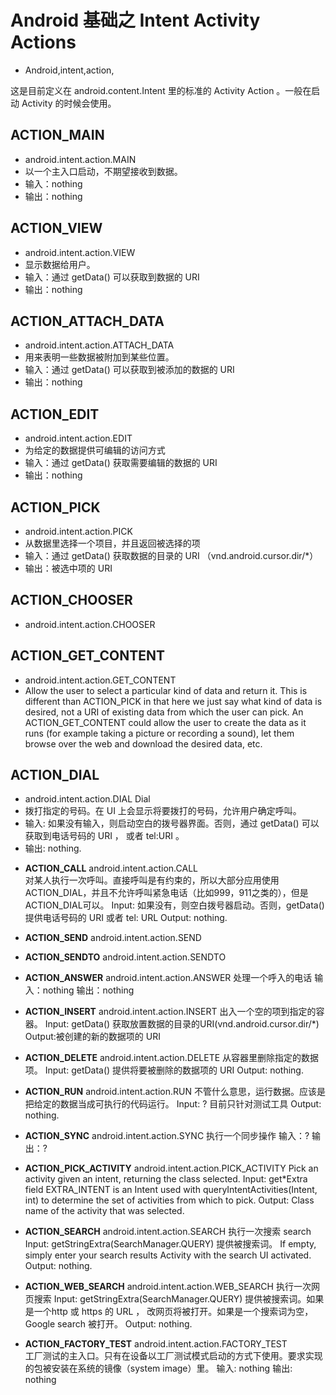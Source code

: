 # Android 基础之 Intent Activity Actions
- Android,intent,action,


这是目前定义在 android.content.Intent 里的标准的 Activity Action 。一般在启动 Activity 的时候会使用。

##  ACTION\_MAIN 
* android.intent.action.MAIN 
* 以一个主入口启动，不期望接收到数据。
* 输入：nothing
* 输出：nothing

## ACTION\_VIEW
* android.intent.action.VIEW 
* 显示数据给用户。
* 输入：通过 getData() 可以获取到数据的 URI
* 输出：nothing

## ACTION\_ATTACH\_DATA
* android.intent.action.ATTACH_DATA 
* 用来表明一些数据被附加到某些位置。
* 输入：通过 getData() 可以获取到被添加的数据的 URI
* 输出：nothing

## ACTION_EDIT
* android.intent.action.EDIT 
* 为给定的数据提供可编辑的访问方式
* 输入：通过 getData() 获取需要编辑的数据的 URI
* 输出：nothing

## ACTION\_PICK
* android.intent.action.PICK 
* 从数据里选择一个项目，并且返回被选择的项
* 输入：通过 getData() 获取数据的目录的 URI （vnd.android.cursor.dir/*）
* 输出：被选中项的 URI

## ACTION\_CHOOSER
* android.intent.action.CHOOSER

## ACTION\_GET\_CONTENT 
* android.intent.action.GET_CONTENT 
* Allow the user to select a particular kind of data and return it. This is different than ACTION\_PICK in that here we just say what kind of data is desired, not a URI of existing data from which the user can pick. An ACTION\_GET\_CONTENT could allow the user to create the data as it runs (for example taking a picture or recording a sound), let them browse over the web and download the desired data, etc.

## ACTION_DIAL
* android.intent.action.DIAL Dial 
* 拨打指定的号码。在 UI 上会显示将要拨打的号码，允许用户确定呼叫。
* 输入: 如果没有输入，则启动空白的拨号器界面。否则，通过 getData() 可以获取到电话号码的 URI ， 或者 tel:URI 。
* 输出: nothing.

 - **ACTION_CALL** 
android.intent.action.CALL  
对某人执行一次呼叫。直接呼叫是有约束的，所以大部分应用使用ACTION_DIAL，并且不允许呼叫紧急电话（比如999，911之类的），但是ACTION_DIAL可以。
    Input: 如果没有，则空白拨号器启动。否则，getData() 提供电话号码的 URI 或者 tel: URL
    Output: nothing.

 - **ACTION_SEND** 
    android.intent.action.SEND 

 - **ACTION_SENDTO** 
    android.intent.action.SENDTO

 - **ACTION_ANSWER** 
    android.intent.action.ANSWER 
    处理一个呼入的电话
    输入：nothing
    输出：nothing

 - **ACTION_INSERT** 
    android.intent.action.INSERT 
    出入一个空的项到指定的容器。
    Input: getData() 获取放置数据的目录的URI(vnd.android.cursor.dir/*)
    Output:被创建的新的数据项的 URI

 - **ACTION_DELETE** 
    android.intent.action.DELETE 
    从容器里删除指定的数据项。
    Input: getData() 提供将要被删除的数据项的 URI
    Output: nothing.

 - **ACTION_RUN** 
    android.intent.action.RUN 
    不管什么意思，运行数据。应该是把给定的数据当成可执行的代码运行。
    Input: ? 目前只针对测试工具
    Output: nothing.

 - **ACTION_SYNC** 
    android.intent.action.SYNC 
    执行一个同步操作
    输入：?
    输出：?

 - **ACTION_PICK_ACTIVITY** 
    android.intent.action.PICK_ACTIVITY Pick an activity given an intent, returning the class selected.
    Input: get*Extra field EXTRA_INTENT is an Intent used with queryIntentActivities(Intent, int) to determine the set of activities from which to pick.
    Output: Class name of the activity that was selected.

 - **ACTION_SEARCH** 
    android.intent.action.SEARCH 
    执行一次搜索 search
    Input: getStringExtra(SearchManager.QUERY) 提供被搜索词。 If empty, simply enter your search results Activity with the search UI activated.
    Output: nothing.

 - **ACTION_WEB_SEARCH** 
    android.intent.action.WEB_SEARCH 
    执行一次网页搜索
    Input: getStringExtra(SearchManager.QUERY) 提供被搜索词。如果是一个http 或 https 的 URL ， 改网页将被打开。如果是一个搜索词为空，Google search 被打开。
    Output: nothing.

 - **ACTION_FACTORY_TEST** 
    android.intent.action.FACTORY_TEST  
    工厂测试的主入口。只有在设备以工厂测试模式启动的方式下使用。要求实现的包被安装在系统的镜像（system image）里。
    输入: nothing
    输出: nothing